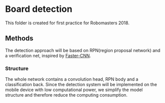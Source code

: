# Board detection

This folder is created for first practice for Robomasters 2018.

## Methods

The detection approach will be based on RPN(region proposal network) and a verification net, inspired by [Faster-CNN](https://arxiv.org/abs/1506.01497).

### Structure

The whole network contains a convolution head, RPN body and a classification back. Since the detection system will be implemented on the mobile device with low computational power, we simplify the model structure and therefore reduce the computing consumption.
